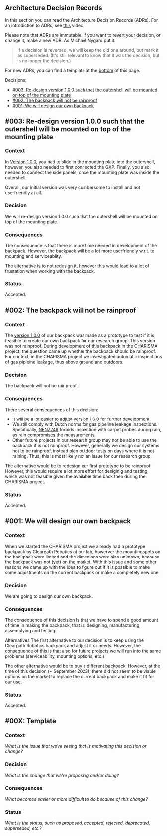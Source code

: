 ## Architecture Decision Records 

In this section you can read the Architecture Decision Records (ADRs). 
For an introdiction to ADRs, see [this](https://video.saxion.nl/media/Architecture+Design+Records+%28ADR%29+-+The+Basics/1_tbcapp6s) video.

Please note that ADRs are immutable. if you want to revert your decision, or change it, make a new ADR. As Michael Nygard put it:
> If a decision is reversed, we will keep the old one around, but mark it as superseded. (It's still relevant to know that it was the decision, but is no longer the decision.)

For new ADRs, you can find a template at the [bottom](#00x-template) of this page.

Decisions:
<!-- no toc -->
* [#003: Re-design version 1.0.0 such that the outershell will be mounted on top of the mounting plate](#003-re-design-version-100-such-that-the-outershell-will-be-mounted-on-top-of-the-mounting-plate)
* [#002: The backpack will not be rainproof](#002-the-backpack-will-not-be-rainproof)
* [#001: We will design our own backpack](#001-we-will-design-our-own-backpack)

## #003: Re-design version 1.0.0 such that the outershell will be mounted on top of the mounting plate
### Context
In [Version 1.0.0](https://bitbucket.org/mechatronica/spot_backpack_solidworks/src/1.0.0/), you had to slide in the mounting plate into the outershell, however, you also needed to first connected the GXP. Finally, you also needed to connect the side panels, once the mounting plate was inside the outershell.

Overall, our initial version was very cumbersome to install and not userfriendly at all.

### Decision
We will re-design version 1.0.0 such that the outershell will be mounted on top of the mounting plate.

### Consequences
The consequence is that there is more time needed in development of the backpack. However, the backpack will be a lot more userfriendly w.r.t. to mounting and serviceablity.

The alternative is to not redesign it, however this would lead to a lot of frustation when working with the backpack.

### Status
Accepted.

## #002: The backpack will not be rainproof
### Context
The [version 1.0.0](https://bitbucket.org/mechatronica/spot_backpack_solidworks/src/1.0.0/) of our backpack was made as a prototype to test if it is feasible to create our own backpack for our research group. This version was not rainproof.
During development of this backpack in the CHARISMA project, the question came up whether the backpack should be rainproof. For context, in the CHARISMA project we investigated automatic inspections of gas pipleine leakage, thus above ground and outdoors.

### Decision
The backpack will not be rainproof.

### Consequences
There several consequences of this decision:
* It will be a lot easier to adjust [version 1.0.0](https://bitbucket.org/mechatronica/spot_backpack_solidworks/src/1.0.0/) for further development.
* We still comply with Dutch norms for gas pipeline leakage inspections. Specifically, [NEN7249](https://www.nen.nl/en/nen-7249-2020-nl-272894) forbids inspection with carpet probes during rain, as rain compromises the measurements.
* Other future projects in our research group may not be able to use the backpack if is not rainproof. However, generally we design our systems not to be rainproof, instead plan outdoor tests on days where it is not raining. Thus, this is most likely not an issue for our research group. 

The alternative would be to redesign our first prototype to be rainproof. However, this would require a lot more effort for desiginig and testing, which was not feasible given the available time back then during the CHARISMA project.

### Status
Accepted.

## #001: We will design our own backpack

### Context
When we started the CHARISMA project we already had a prototype backpack by Clearpath Robotics at our lab, howerver the mountingspots on the backpack were limited and the dimenions were also unknown, because the backpack was not (yet) on the market. With this issue and some other reasons we came up with the idea to figure out if it is possible to make some adjustments on the current backpack or make a completely new one. 

### Decision
We are going to design our own backpack.

### Consequences
The consequence of this decision is that we have to spend a good amount of time in making the backpack, that is: designing, manufacturing, assemblying and testing.

Alternatives
The first alternative to our decision is to keep using the Clearpath Robotics backpack and adjust it or needs. However, the consequence of this is that also for future projects we will run into the same problems (serviceability, mounting options, etc.)

The other alternative would be to buy a different backpack. However, at the time of this decision (~ September 2023), there did not seem to be viable options on the market to replace the current backpack and make it fit for our use.

### Status
Accepted.

## #00X: Template

### Context
*What is the issue that we're seeing that is motivating this decision or change?*

### Decision
*What is the change that we're proposing and/or doing?*

### Consequences
*What becomes easier or more difficult to do because of this change?*

### Status
*What is the status, such as proposed, accepted, rejected, deprecated, superseded, etc.?*